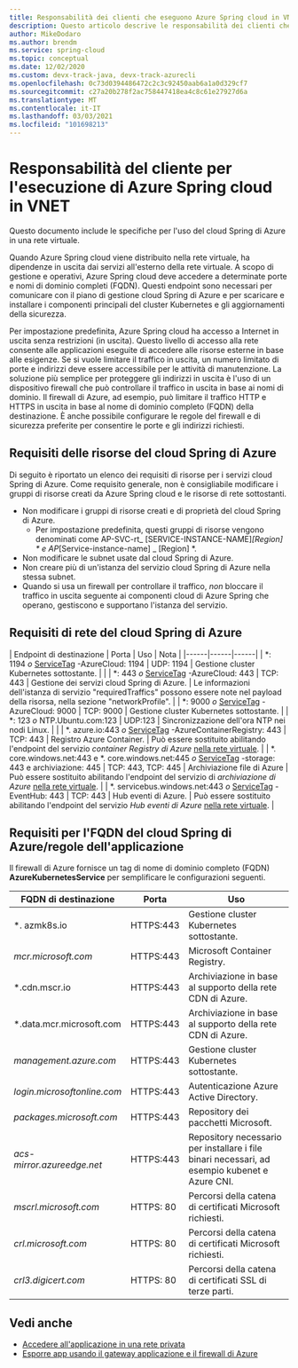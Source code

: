 ```yaml
---
title: Responsabilità dei clienti che eseguono Azure Spring cloud in VNET
description: Questo articolo descrive le responsabilità dei clienti che eseguono il cloud Spring di Azure in vnet.
author: MikeDodaro
ms.author: brendm
ms.service: spring-cloud
ms.topic: conceptual
ms.date: 12/02/2020
ms.custom: devx-track-java, devx-track-azurecli
ms.openlocfilehash: 0c73d0394486472c2c3c92450aab6a1a0d329cf7
ms.sourcegitcommit: c27a20b278f2ac758447418ea4c8c61e27927d6a
ms.translationtype: MT
ms.contentlocale: it-IT
ms.lasthandoff: 03/03/2021
ms.locfileid: "101698213"
---
```

# <a name="customer-responsibilities-for-running-azure-spring-cloud-in-vnet"></a>Responsabilità del cliente per l'esecuzione di Azure Spring cloud in VNET
Questo documento include le specifiche per l'uso del cloud Spring di Azure in una rete virtuale.

Quando Azure Spring cloud viene distribuito nella rete virtuale, ha dipendenze in uscita dai servizi all'esterno della rete virtuale. A scopo di gestione e operativi, Azure Spring cloud deve accedere a determinate porte e nomi di dominio completi (FQDN). Questi endpoint sono necessari per comunicare con il piano di gestione cloud Spring di Azure e per scaricare e installare i componenti principali del cluster Kubernetes e gli aggiornamenti della sicurezza.

Per impostazione predefinita, Azure Spring cloud ha accesso a Internet in uscita senza restrizioni (in uscita). Questo livello di accesso alla rete consente alle applicazioni eseguite di accedere alle risorse esterne in base alle esigenze. Se si vuole limitare il traffico in uscita, un numero limitato di porte e indirizzi deve essere accessibile per le attività di manutenzione. La soluzione più semplice per proteggere gli indirizzi in uscita è l'uso di un dispositivo firewall che può controllare il traffico in uscita in base ai nomi di dominio. Il firewall di Azure, ad esempio, può limitare il traffico HTTP e HTTPS in uscita in base al nome di dominio completo (FQDN) della destinazione. È anche possibile configurare le regole del firewall e di sicurezza preferite per consentire le porte e gli indirizzi richiesti.

## <a name="azure-spring-cloud-resource-requirements"></a>Requisiti delle risorse del cloud Spring di Azure 

Di seguito è riportato un elenco dei requisiti di risorse per i servizi cloud Spring di Azure. Come requisito generale, non è consigliabile modificare i gruppi di risorse creati da Azure Spring cloud e le risorse di rete sottostanti.
- Non modificare i gruppi di risorse creati e di proprietà del cloud Spring di Azure.
  - Per impostazione predefinita, questi gruppi di risorse vengono denominati come AP-SVC-rt_ [SERVICE-INSTANCE-NAME]_[Region] * e AP_[Service-instance-name] _ [Region] *.
- Non modificare le subnet usate dal cloud Spring di Azure.
- Non creare più di un'istanza del servizio cloud Spring di Azure nella stessa subnet.
- Quando si usa un firewall per controllare il traffico, *non* bloccare il traffico in uscita seguente ai componenti cloud di Azure Spring che operano, gestiscono e supportano l'istanza del servizio.

## <a name="azure-spring-cloud-network-requirements"></a>Requisiti di rete del cloud Spring di Azure

  | Endpoint di destinazione | Porta | Uso | Nota |
  |------|------|------|
  | *: 1194 *o* [ServiceTag](../virtual-network/service-tags-overview.md#available-service-tags) -AzureCloud: 1194 | UDP: 1194 | Gestione cluster Kubernetes sottostante. | |
  | *: 443 *o* [ServiceTag](../virtual-network/service-tags-overview.md#available-service-tags) -AzureCloud: 443 | TCP: 443 | Gestione dei servizi cloud Spring di Azure. | Le informazioni dell'istanza di servizio "requiredTraffics" possono essere note nel payload della risorsa, nella sezione "networkProfile". |
  | *: 9000 *o* [ServiceTag](../virtual-network/service-tags-overview.md#available-service-tags) -AzureCloud: 9000 | TCP: 9000 | Gestione cluster Kubernetes sottostante. |
  | *: 123 *o* NTP.Ubuntu.com:123 | UDP:123 | Sincronizzazione dell'ora NTP nei nodi Linux. | |
  | *. azure.io:443 *o* [ServiceTag](../virtual-network/service-tags-overview.md#available-service-tags) -AzureContainerRegistry: 443 | TCP: 443 | Registro Azure Container. | Può essere sostituito abilitando l'endpoint del servizio *container Registry di Azure* [nella rete virtuale](../virtual-network/virtual-network-service-endpoints-overview.md). |
  | *. core.windows.net:443 e *. core.windows.net:445 *o* [ServiceTag](../virtual-network/service-tags-overview.md#available-service-tags) -storage: 443 e archiviazione: 445 | TCP: 443, TCP: 445 | Archiviazione file di Azure | Può essere sostituito abilitando l'endpoint del servizio di *archiviazione di Azure* [nella rete virtuale](../virtual-network/virtual-network-service-endpoints-overview.md). |
  | *. servicebus.windows.net:443 *o* [ServiceTag](../virtual-network/service-tags-overview.md#available-service-tags) -EventHub: 443 | TCP: 443 | Hub eventi di Azure. | Può essere sostituito abilitando l'endpoint del servizio *Hub eventi di Azure* [nella rete virtuale](../virtual-network/virtual-network-service-endpoints-overview.md). |
  

## <a name="azure-spring-cloud-fqdn-requirements--application-rules"></a>Requisiti per l'FQDN del cloud Spring di Azure/regole dell'applicazione

Il firewall di Azure fornisce un tag di nome di dominio completo (FQDN) **AzureKubernetesService** per semplificare le configurazioni seguenti.

  | FQDN di destinazione | Porta | Uso |
  |------|------|------|
  | *. azmk8s.io | HTTPS:443 | Gestione cluster Kubernetes sottostante. |
  | <i>mcr.microsoft.com</i> | HTTPS:443 | Microsoft Container Registry. |
  | *.cdn.mscr.io | HTTPS:443 | Archiviazione in base al supporto della rete CDN di Azure. |
  | *.data.mcr.microsoft.com | HTTPS:443 | Archiviazione in base al supporto della rete CDN di Azure. |
  | <i>management.azure.com</i> | HTTPS:443 | Gestione cluster Kubernetes sottostante. |
  | <i>login.microsoftonline.com</i> | HTTPS:443 | Autenticazione Azure Active Directory. |
  |<i>packages.microsoft.com</i>    | HTTPS:443 | Repository dei pacchetti Microsoft. |
  | <i>acs-mirror.azureedge.net</i> | HTTPS:443 | Repository necessario per installare i file binari necessari, ad esempio kubenet e Azure CNI. |
  | *mscrl.microsoft.com* | HTTPS: 80 | Percorsi della catena di certificati Microsoft richiesti. |
  | *crl.microsoft.com* | HTTPS: 80 | Percorsi della catena di certificati Microsoft richiesti. |
  | *crl3.digicert.com* | HTTPS: 80 | Percorsi della catena di certificati SSL di terze parti. |

## <a name="see-also"></a>Vedi anche
* [Accedere all'applicazione in una rete privata](spring-cloud-access-app-virtual-network.md)
* [Esporre app usando il gateway applicazione e il firewall di Azure](spring-cloud-expose-apps-gateway-azure-firewall.md)